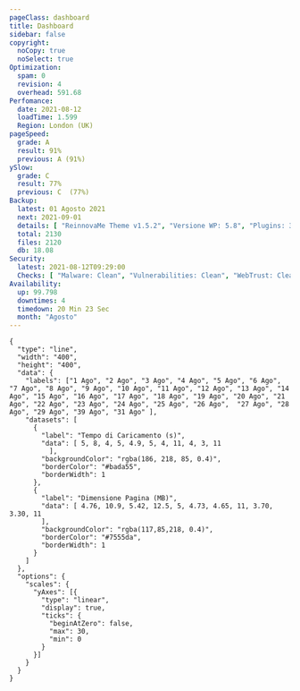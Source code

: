 ```yaml
---
pageClass: dashboard
title: Dashboard
sidebar: false
copyright:
  noCopy: true
  noSelect: true
Optimization:
  spam: 0
  revision: 4
  overhead: 591.68
Perfomance:
  date: 2021-08-12
  loadTime: 1.599
  Region: London (UK)
pageSpeed:
  grade: A
  result: 91%
  previous: A (91%)
ySlow:
  grade: C
  result: 77%
  previous: C  (77%)
Backup:
  latest: 01 Agosto 2021
  next: 2021-09-01
  details: [ "ReinnovaMe Theme v1.5.2", "Versione WP: 5.8", "Plugins: 30", "Numero di Posts:  35", "Commenti Approvati: 0" ]
  total: 2130
  files: 2120
  db: 18.08
Security:
  latest: 2021-08-12T09:29:00
  Checks: [ "Malware: Clean", "Vulnerabilities: Clean", "WebTrust: Clean" ]
Availability:
  up: 99.798
  downtimes: 4
  timedown: 20 Min 23 Sec
  month: "Agosto"
---
```


<main
    data-color-mode="auto"
    data-light-theme="light"
    data-dark-theme="dark_dimmed"
    class="d-flex flex-justify-between flex-column flex-sm-row  flex-md-items-start">
<section
class="color-bg-secondary my-2 p-md-4 p-sm-2 border rounded col-sm-12 mx-1 col-md-8 flex-1">
<PerfomanceHeader />
<div class="d-flex flex-wrap flex-justify-around flex-sm-items-center">
<pageSpeed /> <ySlow />
</div>

<ChartBox>

```chart
{
  "type": "line",
  "width": "400",
  "height": "400",
  "data": {
    "labels": ["1 Ago", "2 Ago", "3 Ago", "4 Ago", "5 Ago", "6 Ago", "7 Ago", "8 Ago", "9 Ago", "10 Ago", "11 Ago", "12 Ago", "13 Ago", "14 Ago", "15 Ago", "16 Ago", "17 Ago", "18 Ago", "19 Ago", "20 Ago", "21 Ago", "22 Ago", "23 Ago", "24 Ago", "25 Ago", "26 Ago",  "27 Ago", "28 Ago", "29 Ago", "39 Ago", "31 Ago" ],
    "datasets": [
      {
        "label": "Tempo di Caricamento (s)",
        "data": [ 5, 8, 4, 5, 4.9, 5, 4, 11, 4, 3, 11
          ],
        "backgroundColor": "rgba(186, 218, 85, 0.4)",
        "borderColor": "#bada55",
        "borderWidth": 1
      },
      {
        "label": "Dimensione Pagina (MB)",
        "data": [ 4.76, 10.9, 5.42, 12.5, 5, 4.73, 4.65, 11, 3.70, 3.30, 11
        ],
        "backgroundColor": "rgba(117,85,218, 0.4)",
        "borderColor": "#7555da",
        "borderWidth": 1
      }
    ]
  },
  "options": {
    "scales": {
      "yAxes": [{
        "type": "linear",
        "display": true,
        "ticks": {
          "beginAtZero": false,
          "max": 30,
          "min": 0
        }
      }]
    }
  }
}
```
</ChartBox>

<OptimizationWidget />

<div class="container d-flex flex-column flex-sm-row">
  <DowntimeWidget class="col-sm-12 col-md-6 mx-auto" />
  <AxiosWp id="installed_pAgoins"  class="col-sm-12 col-md-6 color-bg-canvas rounded mt-3 color-bg-secondary" />
</div>

</section>


<section class="col-sm-12 col-md-3 mx-2">


<BackupCard />
<SecurityCard />

<ScanBot />

<HttpsStatus />

<UpdatesCard>

<PluginsTimeline />



</UpdatesCard>

</section>


</main>

<style>





</style>
